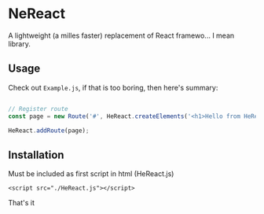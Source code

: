 
# NeReact

A lightweight (a milles faster) replacement of React framewo... I mean library.

## Usage

Check out `Example.js`, if that is too boring, then here's summary:

```js

// Register route
const page = new Route('#', HeReact.createElements('<h1>Hello from HeReact</h1>'));

HeReact.addRoute(page);
```

## Installation

Must be included as first script in html (HeReact.js)

```
<script src="./HeReact.js"></script>
```

That's it
